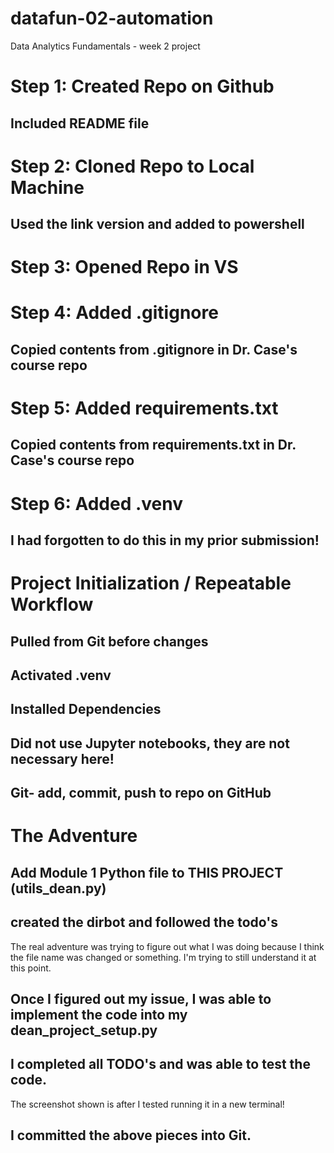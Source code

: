 # datafun-02-automation
Data Analytics Fundamentals - week 2 project
# Step 1: Created Repo on Github
## Included README file
# Step 2: Cloned Repo to Local Machine
## Used the link version and added to powershell
# Step 3: Opened Repo in VS
# Step 4: Added .gitignore
## Copied contents from .gitignore in Dr. Case's course repo
# Step 5: Added requirements.txt
## Copied contents from requirements.txt in Dr. Case's course repo
# Step 6: Added .venv
## I had forgotten to do this in my prior submission!
# Project Initialization / Repeatable Workflow
## Pulled from Git before changes
## Activated .venv
## Installed Dependencies
## Did not use Jupyter notebooks, they are not necessary here!
## Git- add, commit, push to repo on GitHub
# The Adventure 
## Add Module 1 Python file to THIS PROJECT (utils_dean.py)
## created the dirbot and followed the todo's
The real adventure was trying to figure out what I was doing because I think the file name was changed or something. I'm trying to still understand it at this point.
## Once I figured out my issue, I was able to implement the code into my dean_project_setup.py
## I completed all TODO's and was able to test the code.
The screenshot shown is after I tested running it in a new terminal!
## I committed the above pieces into Git.